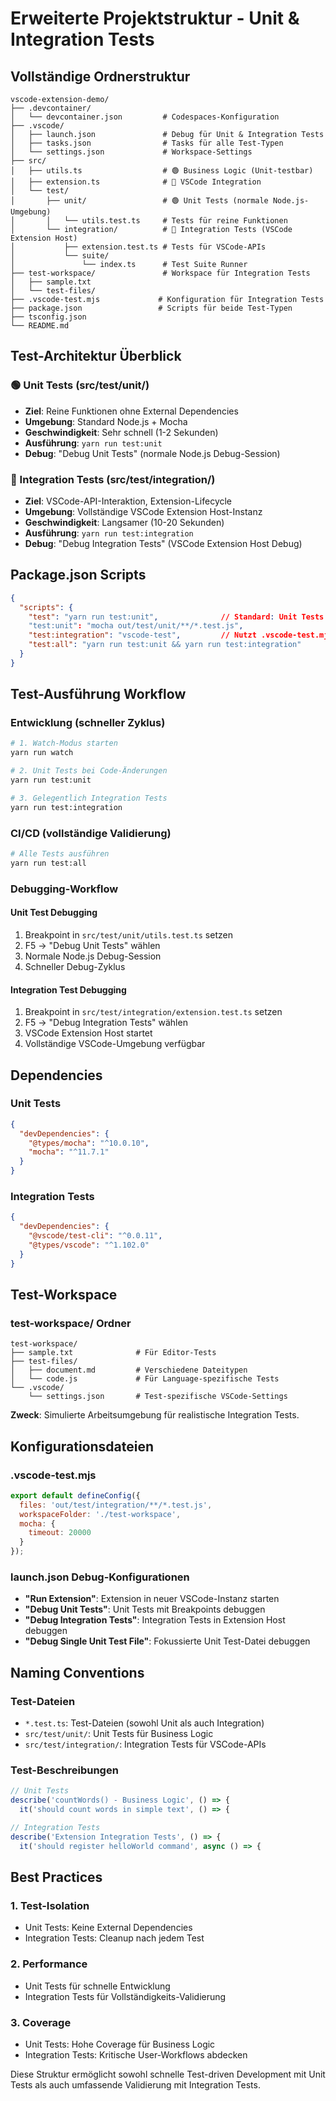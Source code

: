 # Erweiterte Projektstruktur - Unit & Integration Tests

## Vollständige Ordnerstruktur

```
vscode-extension-demo/
├── .devcontainer/
│   └── devcontainer.json         # Codespaces-Konfiguration
├── .vscode/
│   ├── launch.json               # Debug für Unit & Integration Tests
│   ├── tasks.json                # Tasks für alle Test-Typen
│   └── settings.json             # Workspace-Settings
├── src/
│   ├── utils.ts                  # 🟢 Business Logic (Unit-testbar)
│   ├── extension.ts              # 🔵 VSCode Integration
│   └── test/
│       ├── unit/                 # 🟢 Unit Tests (normale Node.js-Umgebung)
│       │   └── utils.test.ts     # Tests für reine Funktionen
│       └── integration/          # 🔵 Integration Tests (VSCode Extension Host)
│           ├── extension.test.ts # Tests für VSCode-APIs
│           └── suite/
│               └── index.ts      # Test Suite Runner
├── test-workspace/               # Workspace für Integration Tests
│   ├── sample.txt               
│   └── test-files/
├── .vscode-test.mjs             # Konfiguration für Integration Tests
├── package.json                 # Scripts für beide Test-Typen
├── tsconfig.json               
└── README.md
```

## Test-Architektur Überblick

### 🟢 Unit Tests (src/test/unit/)
- **Ziel**: Reine Funktionen ohne External Dependencies
- **Umgebung**: Standard Node.js + Mocha
- **Geschwindigkeit**: Sehr schnell (1-2 Sekunden)
- **Ausführung**: `yarn run test:unit`
- **Debug**: "Debug Unit Tests" (normale Node.js Debug-Session)

### 🔵 Integration Tests (src/test/integration/)
- **Ziel**: VSCode-API-Interaktion, Extension-Lifecycle
- **Umgebung**: Vollständige VSCode Extension Host-Instanz
- **Geschwindigkeit**: Langsamer (10-20 Sekunden)
- **Ausführung**: `yarn run test:integration`
- **Debug**: "Debug Integration Tests" (VSCode Extension Host Debug)

## Package.json Scripts

```json
{
  "scripts": {
    "test": "yarn run test:unit",              // Standard: Unit Tests
    "test:unit": "mocha out/test/unit/**/*.test.js",
    "test:integration": "vscode-test",         // Nutzt .vscode-test.mjs
    "test:all": "yarn run test:unit && yarn run test:integration"
  }
}
```

## Test-Ausführung Workflow

### Entwicklung (schneller Zyklus)
```bash
# 1. Watch-Modus starten
yarn run watch

# 2. Unit Tests bei Code-Änderungen
yarn run test:unit

# 3. Gelegentlich Integration Tests
yarn run test:integration
```

### CI/CD (vollständige Validierung)
```bash
# Alle Tests ausführen
yarn run test:all
```

### Debugging-Workflow

#### Unit Test Debugging
1. Breakpoint in `src/test/unit/utils.test.ts` setzen
2. F5 → "Debug Unit Tests" wählen
3. Normale Node.js Debug-Session
4. Schneller Debug-Zyklus

#### Integration Test Debugging  
1. Breakpoint in `src/test/integration/extension.test.ts` setzen
2. F5 → "Debug Integration Tests" wählen
3. VSCode Extension Host startet
4. Vollständige VSCode-Umgebung verfügbar

## Dependencies

### Unit Tests
```json
{
  "devDependencies": {
    "@types/mocha": "^10.0.10",
    "mocha": "^11.7.1"
  }
}
```

### Integration Tests
```json
{
  "devDependencies": {
    "@vscode/test-cli": "^0.0.11",
    "@types/vscode": "^1.102.0"
  }
}
```

## Test-Workspace

### test-workspace/ Ordner
```
test-workspace/
├── sample.txt              # Für Editor-Tests
├── test-files/
│   ├── document.md         # Verschiedene Dateitypen
│   └── code.js             # Für Language-spezifische Tests
└── .vscode/
    └── settings.json       # Test-spezifische VSCode-Settings
```

**Zweck**: Simulierte Arbeitsumgebung für realistische Integration Tests.

## Konfigurationsdateien

### .vscode-test.mjs
```javascript
export default defineConfig({
  files: 'out/test/integration/**/*.test.js',
  workspaceFolder: './test-workspace',
  mocha: {
    timeout: 20000
  }
});
```

### launch.json Debug-Konfigurationen
- **"Run Extension"**: Extension in neuer VSCode-Instanz starten
- **"Debug Unit Tests"**: Unit Tests mit Breakpoints debuggen
- **"Debug Integration Tests"**: Integration Tests in Extension Host debuggen
- **"Debug Single Unit Test File"**: Fokussierte Unit Test-Datei debuggen

## Naming Conventions

### Test-Dateien
- `*.test.ts`: Test-Dateien (sowohl Unit als auch Integration)
- `src/test/unit/`: Unit Tests für Business Logic
- `src/test/integration/`: Integration Tests für VSCode-APIs

### Test-Beschreibungen
```typescript
// Unit Tests
describe('countWords() - Business Logic', () => {
  it('should count words in simple text', () => {

// Integration Tests  
describe('Extension Integration Tests', () => {
  it('should register helloWorld command', async () => {
```

## Best Practices

### 1. Test-Isolation
- Unit Tests: Keine External Dependencies
- Integration Tests: Cleanup nach jedem Test

### 2. Performance
- Unit Tests für schnelle Entwicklung
- Integration Tests für Vollständigkeits-Validierung

### 3. Coverage
- Unit Tests: Hohe Coverage für Business Logic
- Integration Tests: Kritische User-Workflows abdecken

Diese Struktur ermöglicht sowohl schnelle Test-driven Development mit Unit Tests als auch umfassende Validierung mit Integration Tests.